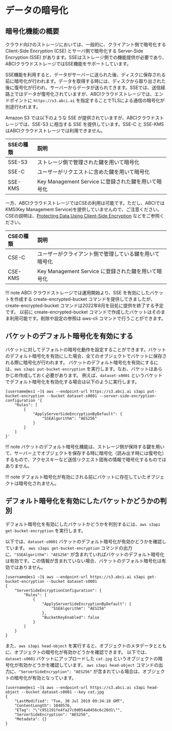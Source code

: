 
# データの暗号化

## 暗号化機能の概要

クラウド向けのストレージにおいては、一般的に、クライアント側で暗号化する Client-Side Encryption (CSE) とサーバ側で暗号化する Server-Side Encryption (SSE) があります。SSEはストレージ側での機能提供が必要であり、ABCIクラウドストレージではSSE機能をサポートしています。

SSE機能を利用すると、データがサーバーに送られた後、ディスクに保存される前に暗号化が行われます。データを取得する時には、ディスクから取り出された後に復号化が行われ、サーバーからデータが送られてきます。SSEでは、送信経路上ではデータが復号化されていますが、ABCIクラウドストレージでは、エンドポイントに `https://s3.abci.ai` を指定することでTLSによる通信の暗号化が別途行われます。

Amazon S3 では以下のような SSE が提供されていますが、ABCIクラウドストレージでは、SSE-S3 に相当する SSE を提供しています。SSE-C と SSE-KMS はABCIクラウドストレージでは利用できません。

| SSEの種類 | 説明 |
| :-- | :-- |
| SSE-S3 | ストレージ側で管理された鍵を用いて暗号化 |
| SSE-C | ユーザーがリクエストに含めた鍵を用いて暗号化 |
| SSE-KMS | Key Management Service に登録された鍵を用いて暗号化 |

一方、ABCIクラウドストレージではCSEの利用は可能です。ただし、ABCIではKMS(Key Management Service)を提供していませんので、ご注意ください。
CSEの説明は、[Protecting Data Using Client-Side Encryption](https://docs.aws.amazon.com/AmazonS3/latest/dev/UsingClientSideEncryption.html) などをご参照ください。

| CSEの種類 | 説明 |
| :-- | :-- |
| CSE-C | ユーザーがクライアント側で管理している鍵を用いて暗号化 |
| CSE-KMS | Key Management Service に登録された鍵を用いて暗号化 |

!!! note
    ABCI クラウドストレージでは運用開始より、SSE を有効にしたバケットを作成する create-encrypted-bucket コマンドを提供してきましたが、create-encrypted-bucket コマンドは2022年8月を目処に提供を終了する予定です。
    以前に create-encrypted-bucket コマンドで作成したバケットはそのまま利用可能です。削除や設定の参照は aws-cli コマンドで行うことができます。


## バケットのデフォルト暗号化を有効にする

バケットに対してデフォルトの暗号化動作を設定することができます。バケットのデフォルト暗号化を有効にした場合、全てのオブジェクトでバケットに保存される際に暗号化が行われます。
バケットのデフォルト暗号化を有効にするには、`aws s3api put-bucket-encryption` を実行します。なお、バケットはあらかじめ作成しておく必要があります。
例えば、`dataset-s0001` というバケットでデフォルト暗号化を有効化する場合は以下のように実行します。

```
[username@es1 ~]$ aws --endpoint-url https://s3.abci.ai s3api put-bucket-encryption --bucket dataset-s0001 --server-side-encryption-configuration '{
    "Rules": [
        {
            "ApplyServerSideEncryptionByDefault": {
                "SSEAlgorithm": "AES256"
            }
        }
    ]
}'
```

!!! note
    バケットのデフォルト暗号化機能は、ストレージ側が保持する鍵を用いて、サーバー上でオブジェクトを保存する時に暗号化（読み出す時には復号化）するもので、アクセスキーなど送信リクエスト固有の情報で暗号化するものではありません。

!!! note
    デフォルト暗号化が有効にされる前にバケットに存在していたオブジェクトは暗号化されません。


## デフォルト暗号化を有効にしたバケットかどうかの判別

デフォルト暗号化を有効にしたバケットかどうかを判別するには、`aws s3api get-bucket-encryption` を実行します。

以下では、`dataset-s0001` バケットのデフォルト暗号化が有効かどうかを確認しています。
`aws s3api get-bucket-encryption` コマンドの出力に、`"SSEAlgorithm": "AES256"` が含まれていればバケットのデフォルト暗号化は有効です。この情報が含まれていない場合、バケットのデフォルト暗号化は有効ではありません。

```
[username@es1 ~]$ aws --endpoint-url https://s3.abci.ai s3api get-bucket-encryption --bucket dataset-s0001
{
    "ServerSideEncryptionConfiguration": {
        "Rules": [
            {
                "ApplyServerSideEncryptionByDefault": {
                    "SSEAlgorithm": "AES256"
                },
                "BucketKeyEnabled": false
            }
        ]
    }
}
```

また、`aws s3api head-object` を実行すると、オブジェクトのメタデータとともに、オブジェクトの暗号化が有効かどうかを確認できます。
以下では、`dataset-s0001` バケットにアップロードした `cat.jpg` というオブジェクトの暗号化が有効かどうかを確認しています。
`aws s3api head-object` コマンドの出力に、`"ServerSideEncryption": "AES256"` が含まれている場合は、オブジェクトの暗号化が有効となっています。

```
[username@es1 ~]$ aws --endpoint-url https://s3.abci.ai s3api head-object --bucket dataset-s0001 --key cat.jpg
{
    "LastModified": "Tue, 30 Jul 2019 09:34:18 GMT",
    "ContentLength": 1048576,
    "ETag": "\"c951191fe4fa27c0d054a8456c6c20d1\"",
    "ServerSideEncryption": "AES256",
    "Metadata": {}
}
```

<!-- CSE? -->
